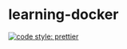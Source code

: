 # learning-docker

<a href="https://prettier.io/"><img alt="code style: prettier" src="https://img.shields.io/badge/code_style-prettier-ff69b4.svg"></a>
